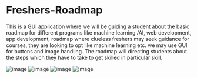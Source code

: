 # Freshers-Roadmap
This is a GUI application where we will be guiding a student about the basic roadmap for different programs like machine learning /AI, web development, app development, roadmap where clueless freshers may seek guidance for courses, they are looking to opt like machine learning etc. we may use GUI for buttons and image handling. The roadmap will directing students about the steps which they have to take to get skilled in particular skill.

![image](https://user-images.githubusercontent.com/58397422/127496178-1844db41-0a91-4e21-99f7-bb833e66ddb3.png)
![image](https://user-images.githubusercontent.com/58397422/127496224-fd1f21a3-8dc2-47d9-b363-80d69590e275.png)
![image](https://user-images.githubusercontent.com/58397422/127496251-b9be1210-92ec-4e65-8046-808dc25cdd15.png)
![image](https://user-images.githubusercontent.com/58397422/127496277-47864858-9363-43c9-892e-2dfab1ee02b3.png)

